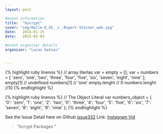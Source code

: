 ```yaml
---
layout: post

#event information
title:  "bycrypt"
cover: "img/Halle-E_G5__c_-Rupert-Steiner_web.jpg"
date:   2016-01-15
date:   2015-03-03

#event organiser details
organiser: "Lucas Gatsas"


---
```




{% highlight ruby linenos %}
// array literlas
  var = empty = [];
  var = numbers = [
  'zero', 'one', 'two', 'three', 'four',
  'five', 'six', 'seven', 'eight', 'nine'
  ];
  empty[1] // undefined
  numbers[1] // 'one'
  empty.lenght // 0
  numbers.lenght //10
{% endhighlight %}

{% highlight ruby linenos %}
  // The Object Literal
  var numbers_object = {
    '0': 'zero', '1': 'one', '2': 'two',
    '0': 'three', '4': 'four', '5': 'five',
    '6': 'six', '7': 'seven', '8': 'eight',
    '9': 'nine'
  };
{% endhighlight %}






See the Issue Detail here on Github <a href="https://github.com/ncb000gt/node.bcrypt.js/issues/332"> issue332</a>
Link: <a href="https://instagram.com/p/7KANPazgqD/?taken-by=lucasgatsas"> Instagram Vid</a>

<blockquote>
"bcrypt Packages "
</blockquote>
